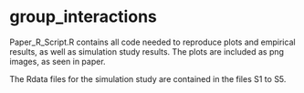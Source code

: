 # group_interactions

Paper_R_Script.R contains all code needed to reproduce plots and empirical results, as well as simulation study results. 
The plots are included as png images, as seen in paper.

The Rdata files for the simulation study are contained in the files S1 to S5.
